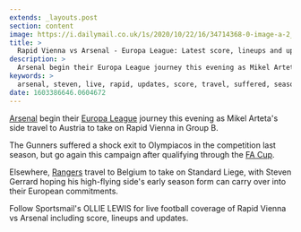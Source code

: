 ```yaml
--- 
extends: _layouts.post 
section: content 
image: https://i.dailymail.co.uk/1s/2020/10/22/16/34714368-0-image-a-2_1603380179370.jpg 
title: > 
  Rapid Vienna vs Arsenal - Europa League: Latest score, lineups and updates [LIVE] 
description: > 
  Arsenal begin their Europa League journey this evening as Mikel Arteta's side travel to Austria to take on Rapid Vienna in Group B.The Gunners suffered a shock exit to Olympiacos in the competition last season, but go again this campaign after qualifying through the FA Cup.Elsewhere, Rangers travel to Belgium to take on Standard Liege, with Steven Gerrard hoping his high-flying side's early season form can carry over into their European commitments.Follow Sportsmail's OLLIE LEWIS for live football coverage of Rapid Vienna vs Arsenal including score, lineups and updates. 
keywords: > 
  arsenal, steven, live, rapid, updates, score, travel, suffered, season, standard, latest, vs, vienna, europa, league, lineups 
date: 1603386646.0604672 
--- 
```

<div><p class="mol-para-with-font"><a target="_blank" class="" href="/sport/teampages/arsenal.html" id="mol-73c97e90-147b-11eb-a6c6-f5664bae73a1">Arsenal</a>&#160;begin their <a href="/sport/europa-league/index.html" id="mol-73cf23e0-147b-11eb-a6c6-f5664bae73a1">Europa League</a> journey this evening as Mikel Arteta's side travel to Austria to take on Rapid Vienna in Group B.</p><p class="mol-para-with-font">The Gunners suffered a shock exit to Olympiacos in the competition last season, but go again this campaign after qualifying through the <a href="/sport/fa_cup/index.html" id="mol-73cf4af0-147b-11eb-a6c6-f5664bae73a1">FA Cup</a>.&#160;&#160;&#160;</p><p class="mol-para-with-font">Elsewhere, <a target="_blank" class="" href="/sport/teampages/rangers.html" id="mol-73ca68f0-147b-11eb-a6c6-f5664bae73a1">Rangers</a>&#160;travel to Belgium to take on Standard Liege, with Steven Gerrard hoping his high-flying side's early season form can carry over into their European commitments.&#160;</p><p class="mol-para-with-font">Follow Sportsmail's OLLIE LEWIS for live football coverage of Rapid Vienna vs Arsenal including score, lineups and updates.&#160;</p><p class="sport item html_snippet module">  </p> <p class="home item html_snippet module">      </p> </div>